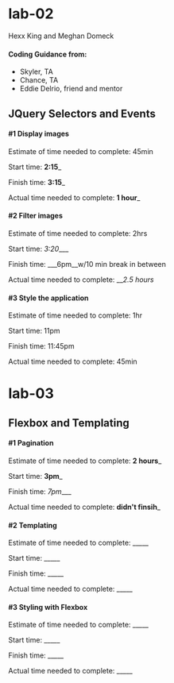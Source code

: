 # lab-02
Hexx King and Meghan Domeck

#### Coding Guidance from:
- Skyler, TA
- Chance, TA
- Eddie Delrio, friend and mentor

## JQuery Selectors and Events

#### #1 Display images

Estimate of time needed to complete: 45min

Start time: __2:15___

Finish time: __3:15___

Actual time needed to complete: __1 hour___


#### #2 Filter images

Estimate of time needed to complete: 2hrs

Start time: _3:20____

Finish time: ___6pm__w/10 min break in between

Actual time needed to complete: ___2.5 hours_


#### #3 Style the application

Estimate of time needed to complete: 1hr

Start time: 11pm

Finish time: 11:45pm

Actual time needed to complete: 45min

# lab-03
## Flexbox and Templating

#### #1 Pagination

Estimate of time needed to complete: __2 hours___

Start time: __3pm___

Finish time: _7pm____

Actual time needed to complete: __didn't finsih___


#### #2 Templating

Estimate of time needed to complete: _____

Start time: _____

Finish time: _____

Actual time needed to complete: _____


#### #3 Styling with Flexbox

Estimate of time needed to complete: _____

Start time: _____

Finish time: _____

Actual time needed to complete: _____